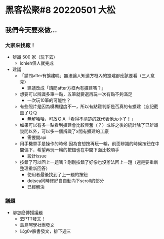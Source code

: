 # 黑客松聚#8 20220501 <span class="label label-danger">大松</span>

## 我們今天要來做...
### 大家來找廠！
- 辨識 500 家（玩下去）
    - ichieh個人就完成
- 建議
    - 「請問after有擴建嗎」無法讓人知道方框內的擴建都應該要看（三人意見）
        - 建議改成「請問after方框內有擴建嗎？」
    - 想要可以辨識多筆一點，五筆就要選再玩一次有點不夠滿足
        - 一次玩10筆的可能性？
    - 有些照片是因為模糊程度不一，所以有點難判斷是否真的有擴建（忘記截圖了ＱＱ
        - 無解哈哈，可放ＱＡ「看得不清楚的就代表他太小了！」
    - 如果可以有多一點看到擴建會比較興奮（？）或許之後的統計除了已辨識幾間以外，可以多一個辨識了x間有擴建的工廠
        - 需要開api
    - 用手機單手是操作的時候 因為會想按再玩一輪，前面辨識的時候按鈕在中間偏下，希望再玩一輪的按鈕也在中間下面比較順手
        - 設計issue
    - 按錯了可以回上一題嗎？剛剛按錯了好像也沒辦法回上一題（還是要重新整理重新回答）
        - 使用者最後找到了上一題的按鈕
        - dotsea同時修好自自動向下scroll的部分
        - 已經解決
### 議題
- 聊怎麼傳播議題
    - 去PTT發文！
    - 島島阿學社團發文
    - 以g0v臉書發文，排下週三
